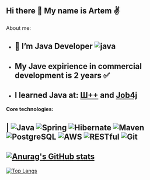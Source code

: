 ## Hi there 👋 My name is Artem :v:
About me:
- 🔭 I’m Java Developer ![java](https://img.shields.io/badge/Java-ED8B00?style=for-the-badge&logo=openjdk&logoColor=white)
  - 
- My Jave expirience in commercial development is 2 years :white_check_mark:
  - 
- I learned Java at: [Ш++](https://programming.org.ua/ua) and [Job4j](https://job4j.ru/)
  -
<b> Core technologies:</b>

| ![Java](https://shields.io/badge/Java-%3E%3D%208.0-orange) ![Spring](https://shields.io/badge/Spring-%3E%3D%207.0-green) ![Hibernate](https://shields.io/badge/Hibernate-%3E%3D%206.0-yellow) ![Maven](https://shields.io/badge/Maven-%3E%3D%207.0-red) ![PostgreSQL](https://shields.io/badge/PostgreSQL-%3E%3D%207.0-blue) ![AWS](https://shields.io/badge/AWS-%3E%3D%207.0-black) ![RESTful](https://shields.io/badge/RESTful-%3E%3D%208.0-gray) ![Git](https://shields.io/badge/Git-%3E%3D%208.0-purple)
-

[![Anurag's GitHub stats](https://github-readme-stats.vercel.app/api?username=ArtemPolshchak)](https://github.com/ArtemPolshchak/github-readme-stats)
-
[![Top Langs](https://github-readme-stats.vercel.app/api/top-langs/?username=ArtemPolshchak&layout=compact)](https://github.com/ArtemPolshchak/github-readme-stats)

<!--
**ArtemPolshchak/ArtemPolshchak** is a ✨ _special_ ✨ repository because its `README.md` (this file) appears on your GitHub profile.

Here are some ideas to get you started:

- 🔭 I’m currently working on ...
- 🌱 I’m currently learning ...
- 👯 I’m looking to collaborate on ...
- 🤔 I’m looking for help with ...
- 💬 Ask me about ...
- 📫 How to reach me: ...
- 😄 Pronouns: ...
- ⚡ Fun fact: ...
-->
